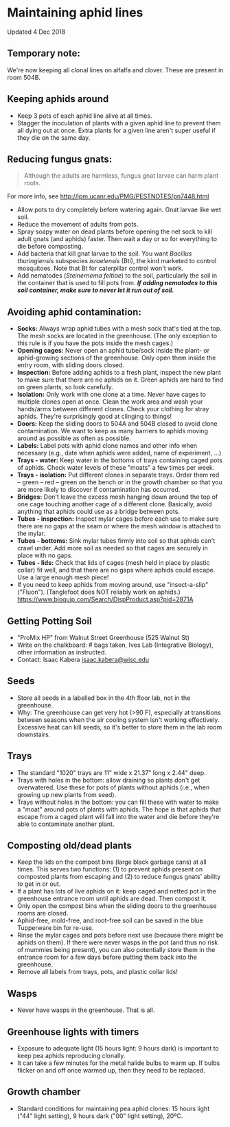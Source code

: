 # Maintaining aphid lines

Updated 4 Dec 2018

## Temporary note:

We're now keeping all clonal lines on alfalfa and clover.
These are present in room 504B.


## Keeping aphids around

- Keep 3 pots of each aphid line alive at all times.
- Stagger the inoculation of plants with a given aphid line to prevent
  them all dying out at once.
  Extra plants for a given line aren't super useful if they die on the same day.




## Reducing fungus gnats:

> Although the adults are harmless, fungus gnat larvae can harm plant roots.

For more info, see <http://ipm.ucanr.edu/PMG/PESTNOTES/pn7448.html>

- Allow pots to dry completely before watering again. Gnat larvae like wet soil.
- Reduce the movement of adults from pots.
- Spray soapy water on dead plants before opening the net sock to kill adult gnats
  (and aphids) faster. Then wait a day or so for everything to die before composting.
- Add bacteria that kill gnat larvae to the soil.
  You want *Bacillus thuringiensis* subspecies *israelensis* (Bti), the kind marketed
  to control mosquitoes. Note that Bt for caterpillar control won't work.
- Add nematodes (*Steinernema feltiae*) to the soil, particularly the soil in the
  container that is used to fill pots from. __*If adding nematodes to this soil
  container, make sure to never let it run out of soil.*__



## Avoiding aphid contamination:

- __Socks\:__ Always wrap aphid tubes with a mesh sock that's tied at the top.
  The mesh socks are located in the greenhouse.
  (The only exception to this rule is if you have the pots inside the mesh cages.)
- __Opening cages\:__ Never open an aphid tube/sock inside the plant- or aphid-growing
  sections of the greenhouse. Only open them inside the entry room, with sliding
  doors closed.
- __Inspection\:__ Before adding aphids to a fresh plant, inspect the new plant to
  make sure that there are no aphids on it.
  Green aphids are hard to find on green plants, so look carefully.
- __Isolation\:__ Only work with one clone at a time. 
  Never have cages to multiple clones open at once.
  Clean the work area and wash your hands/arms between different clones.
  Check your clothing for stray aphids. They're surprisingly good at clinging to things!
- __Doors\:__ Keep the sliding doors to 504A and 504B closed to avoid clone
  contamination. We want to keep as many barriers to aphids moving around as possible
  as often as possible.
- __Labels\:__ Label pots with aphid clone names and other info when necessary
  (e.g., date when aphids were added, name of experiment, ...)
- __Trays - water\:__ Keep water in the bottoms of trays containing caged pots of aphids.
  Check water levels of these "moats" a few times per week.
- __Trays - isolation\:__ Put different clones in separate trays.
  Order them red – green – red – green on the bench or in the growth chamber so that
  you are more likely to discover if contamination has occurred.
- __Bridges\:__  Don't leave the excess mesh hanging down around the top of one cage
  touching another cage of a different clone.
  Basically, avoid anything that aphids could use as a bridge between pots.
- __Tubes - inspection\:__ Inspect mylar cages before each use to make sure there
  are no gaps at the seam or where the mesh window is attached to the mylar.
- __Tubes - bottoms\:__ Sink mylar tubes firmly into soil so that aphids can't
  crawl under. Add more soil as needed so that cages are securely in place with no gaps.
- __Tubes - lids\:__ Check that lids of cages (mesh held in place by plastic collar)
  fit well, and that there are no gaps where aphids could escape.
  Use a large enough mesh piece!
- If you need to keep aphids from moving around, use "insect-a-slip" ("Fluon").
  (Tanglefoot does NOT reliably work on aphids.)
  <https://www.bioquip.com/Search/DispProduct.asp?pid=2871A>



## Getting Potting Soil

- "ProMix HP" from Walnut Street Greenhouse (525 Walnut St)
- Write on the chalkboard: # bags taken, Ives Lab (Integrative Biology), other
  information as instructed.
- Contact: Isaac Kabera <isaac.kabera@wisc.edu>


## Seeds

- Store all seeds in a labelled box in the 4th floor lab, not in the greenhouse.
- Why: The greenhouse can get very hot (>90 F), especially at transitions between
  seasons when the air cooling system isn't working effectively.
  Excessive heat can kill seeds, so it's better to store them in the lab room downstairs.


## Trays

- The standard "1020" trays are 11" wide x 21.37" long x 2.44" deep.
- Trays with holes in the bottom: allow draining so plants don't get overwatered.
  Use these for pots of plants without aphids (i.e., when growing up new plants
  from seed).
- Trays without holes in the bottom: you can fill these with water to make a "moat"
  around pots of plants with aphids.
  The hope is that aphids that escape from a caged plant will fall into the water
  and die before they're able to contaminate another plant.


## Composting old/dead plants

- Keep the lids on the compost bins (large black garbage cans) at all times.
  This serves two functions:
  (1\) to prevent aphids present on composted plants from escaping and
  (2\) to reduce fungus gnats' ability to get in or out.
- If a plant has lots of live aphids on it:  keep caged and netted pot in the
  greenhouse entrance room until aphids are dead. Then compost it.
- Only open the compost bins when the sliding doors to the greenhouse rooms are closed.
- Aphid-free, mold-free, and root-free soil can be saved in the blue Tupperware bin
  for re-use.  
- Rinse the mylar cages and pots before next use (because there might be aphids on them).
  If there were never wasps in the pot (and thus no risk of mummies being present),
  you can also potentially store them in the entrance room for a few days before
  putting them back into the greenhouse.
- Remove all labels from trays, pots, and plastic collar lids!


## Wasps

- Never have wasps in the greenhouse. That is all.

## Greenhouse lights with timers

- Exposure to adequate light (15 hours light: 9 hours dark) is important to keep
  pea aphids reproducing clonally.
- It can take a few minutes for the metal halide bulbs to warm up.
  If bulbs flicker on and off once warmed up, then they need to be replaced.


## Growth chamber

- Standard conditions for maintaining pea aphid clones:
  15 hours light ("44" light setting), 9 hours dark ("00" light setting), 20ºC.

